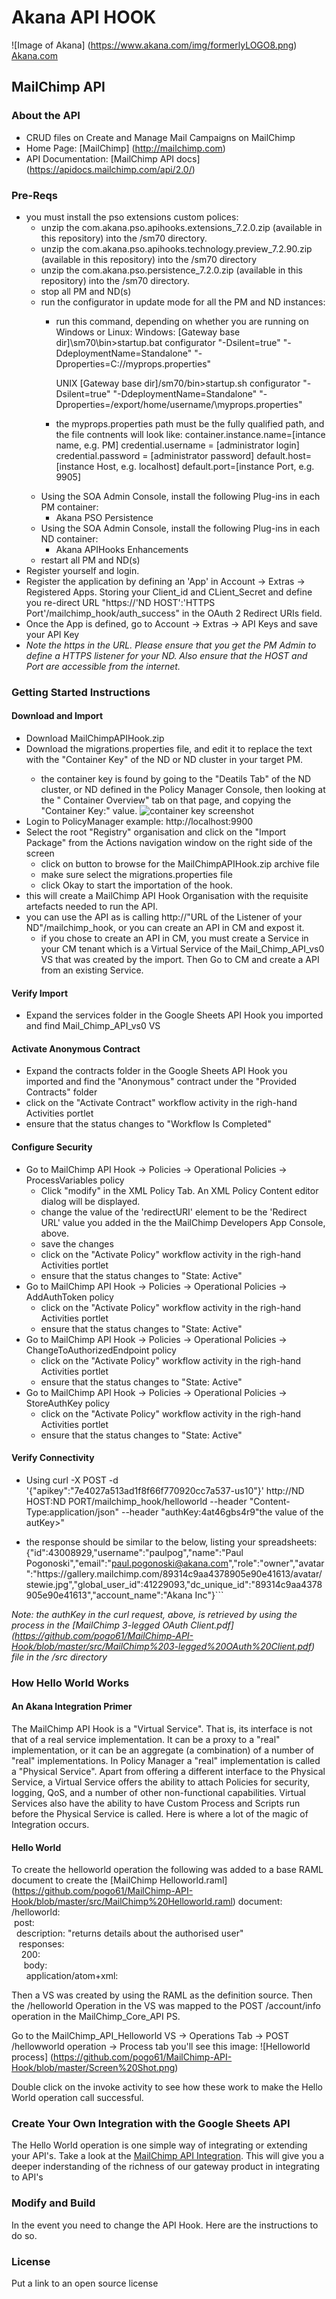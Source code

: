 # Akana API HOOK
![Image of Akana] 
(https://www.akana.com/img/formerlyLOGO8.png) 
[Akana.com](http://akana.com)

## MailChimp API 
### About the API
- CRUD files on Create and Manage Mail Campaigns on MailChimp
- Home Page: [MailChimp] (http://mailchimp.com)
- API Documentation: [MailChimp API docs] (https://apidocs.mailchimp.com/api/2.0/)

### Pre-Reqs
- you must install the pso extensions custom polices:
    + unzip the com.akana.pso.apihooks.extensions_7.2.0.zip (available in this repository) into the <Policy Manager Home>/sm70 directory. 
    + unzip the com.akana.pso.apihooks.technology.preview_7.2.90.zip (available in this repository) into the <Policy Manager Home>/sm70 directory
    + unzip the com.akana.pso.persistence_7.2.0.zip (available in this repository) into the <Policy Manager Home>/sm70 directory.
    + stop all PM and ND(s)
    + run the configurator in update mode for all the PM and ND instances:
        + run this command, depending on whether you are running on Windows or Linux:
            Windows: 
            [Gateway base dir]\sm70\bin>startup.bat configurator "-Dsilent=true" "-DdeploymentName=Standalone" "-Dproperties=C:/<property file directory location>/myprops.properties" 
     
            UNIX 
            [Gateway base dir]/sm70/bin>startup.sh configurator "-Dsilent=true" "-DdeploymentName=Standalone" "-Dproperties=/export/home/username/<property file directory location>\myprops.properties"
        + the myprops.properties path must be the fully qualified path, and the file contnents will look like:
            container.instance.name=[intance name, e.g. PM]
            credential.username = [administrator login] 
            credential.password = [administrator password] 
            default.host=[instance Host, e.g. localhost] 
            default.port=[instance Port, e.g. 9905]
    + Using the SOA Admin Console, install the following Plug-ins in each PM container:
        * Akana PSO Persistence
    + Using the SOA Admin Console, install the following Plug-ins in each ND container:
        * Akana APIHooks Enhancements
    + restart all PM and ND(s)
- Register yourself and login.
- Register the application by defining an 'App' in Account -> Extras -> Registered Apps. Storing your Client_id and CLient_Secret and define you re-direct URL "https://'ND HOST':'HTTPS Port'/mailchimp_hook/auth_success" in the OAuth 2 Redirect URIs field.
- Once the App is defined, go to Account -> Extras -> API Keys and save your API Key 
- *Note the https in the URL. Please ensure that you get the PM Admin to define a HTTPS listener for your ND. Also ensure that the HOST and Port are accessible from the internet.*

### Getting Started Instructions
#### Download and Import
- Download MailChimpAPIHook.zip
- Download the migrations.properties file, and edit it to replace the <replace this with your key> text with the "Container Key" of the ND or ND cluster in your target PM.
    - the container key is found by going to the "Deatils Tab" of the ND cluster, or ND defined in the Policy Manager Console, then looking at the " Container Overview" tab on that page, and copying the "Container Key:" value. ![container key screenshot](https://github.com/pogo61/Google-Sheets-API-Integration/blob/master/Screen%20Shot%202015-03-18%20at%2011.24.45%20am.png "ND Container Key")
- Login to PolicyManager  example: http://localhost:9900
- Select the root "Registry" organisation and click on the "Import Package" from the Actions navigation window on the right side of the screen
  - click on button to browse for the MailChimpAPIHook.zip archive file 
  - make sure select the migrations.properties file 
  - click Okay to start the importation of the hook.
- this will create a MailChimp API Hook Organisation with the requisite artefacts needed to run the API.
- you can use the API as is calling http://"URL of the Listener of your ND"/mailchimp_hook, or you can create an API in CM and expost it.
    - if you chose to create an API in CM, you must create a Service in your CM tenant which is a Virtual Service of the Mail_Chimp_API_vs0 VS that was created by the import. Then Go to CM and create a API from an existing Service.

#### Verify Import
- Expand the services folder in the Google Sheets API Hook you imported and find Mail_Chimp_API_vs0 VS

#### Activate Anonymous Contract
- Expand the contracts folder in the Google Sheets API Hook you imported and find the "Anonymous" contract under the "Provided Contracts" folder
- click on the "Activate Contract" workflow activity in the righ-hand Activities portlet
- ensure that the status changes to "Workflow Is Completed"

#### Configure Security
- Go to MailChimp API Hook -> Policies -> Operational Policies ->    ProcessVariables policy
    - Click "modify" in the XML Policy Tab. An XML Policy Content editor dialog will be displayed.
    - change the value of the 'redirectURI' element to be the 'Redirect URL' value you added in the the MailChimp Developers App Console, above.
    - save the changes
    - click on the "Activate Policy" workflow activity in the righ-hand Activities portlet
    - ensure that the status changes to "State: Active"
- Go to MailChimp API Hook -> Policies -> Operational Policies ->    AddAuthToken policy
    - click on the "Activate Policy" workflow activity in the righ-hand Activities portlet
    - ensure that the status changes to "State: Active"
- Go to MailChimp API Hook -> Policies -> Operational Policies ->    ChangeToAuthorizedEndpoint policy
    - click on the "Activate Policy" workflow activity in the righ-hand Activities portlet
    - ensure that the status changes to "State: Active"
- Go to MailChimp API Hook -> Policies -> Operational Policies ->    StoreAuthKey policy
    - click on the "Activate Policy" workflow activity in the righ-hand Activities portlet
    - ensure that the status changes to "State: Active"

#### Verify Connectivity
- Using curl -X POST -d '{"apikey":"7e4027a513ad1f8f66f770920cc7a537-us10"}' http://ND HOST:ND PORT/mailchimp_hook/helloworld --header "Content-Type:application/json" --header "authKey:4at46gbs4r9"the value of the autKey>"

-  the response should be similar to the below, listing your spreadsheets:  
    {"id":43008929,"username":"paulpog","name":"Paul Pogonoski","email":"paul.pogonoski@akana.com","role":"owner","avatar":"https:\/\/gallery.mailchimp.com\/89314c9aa4378905e90e41613\/avatar\/stewie.jpg","global_user_id":41229093,"dc_unique_id":"89314c9aa4378905e90e41613","account_name":"Akana Inc"}```

*Note: the authKey in the curl request, above, is retrieved by using the process in the [MailChimp 3-legged OAuth Client.pdf] (https://github.com/pogo61/MailChimp-API-Hook/blob/master/src/MailChimp%203-legged%20OAuth%20Client.pdf) file in the /src directory*


### How Hello World Works
#### An Akana Integration Primer
The MailChimp API Hook is a "Virtual Service". That is, its interface is not that of a real service implementation. It can be a proxy to a "real" implementation, or it can be an aggregate (a combination) of a number of "real" implementations. In Policy Manager a "real" implementation is called a "Physical Service".
Apart from offering a different interface to the Physical Service, a Virtual Service offers the ability to attach Policies for security, logging, QoS, and a number of other non-functional capabilities.
Virtual Services also have the ability to have Custom Process and Scripts run before the Physical Service is called. Here is where a lot of the magic of Integration occurs.

#### Hello World
To create the helloworld operation the following was added to a base RAML document to create the [MailChimp Helloworld.raml] (https://github.com/pogo61/MailChimp-API-Hook/blob/master/src/MailChimp%20Helloworld.raml)  document:  
    /helloworld:  
      &nbsp;post:  
        &nbsp;&nbsp;description: "returns details about the authorised user"  
        &nbsp;&nbsp;&nbsp;responses:  
          &nbsp;&nbsp;&nbsp;&nbsp;200:  
            &nbsp;&nbsp;&nbsp;&nbsp;&nbsp;body:  
              &nbsp;&nbsp;&nbsp;&nbsp;&nbsp;&nbsp;application/atom+xml:  

Then a VS was created by using the RAML as the definition source.
Then the /helloworld Operation in the VS was mapped to the POST /account/info operation in the MailChimp_Core_API PS.

Go to the MailChimp_API_Helloworld VS -> Operations Tab -> POST /hellowworld operation -> Process tab you'll see this image:
![Helloworld process] 
(https://github.com/pogo61/MailChimp-API-Hook/blob/master/Screen%20Shot.png)

Double click on the invoke activity to see how these work to make the Hello World operation call successful.


### Create Your Own Integration with the Google Sheets API
The Hello World operation is one simple way of integrating or extending your API's.
Take a look at the [MailChimp API Integration](https://github.com/pogo61/MailChimp-API-Integration). This will give you a deeper inderstanding of the richness of our gateway product in integrating to API's    

### Modify and Build
In the event you need to change the API Hook.   Here are the instructions to do so. 

### License
Put a link to an open source license

